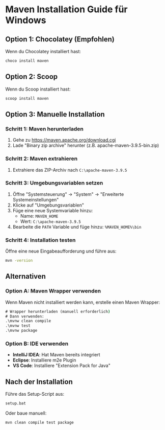 # Maven Installation Guide für Windows

## Option 1: Chocolatey (Empfohlen)
Wenn du Chocolatey installiert hast:
```powershell
choco install maven
```

## Option 2: Scoop
Wenn du Scoop installiert hast:
```powershell
scoop install maven
```

## Option 3: Manuelle Installation

### Schritt 1: Maven herunterladen
1. Gehe zu https://maven.apache.org/download.cgi
2. Lade "Binary zip archive" herunter (z.B. apache-maven-3.9.5-bin.zip)

### Schritt 2: Maven extrahieren
1. Extrahiere das ZIP-Archiv nach `C:\apache-maven-3.9.5`

### Schritt 3: Umgebungsvariablen setzen
1. Öffne "Systemsteuerung" → "System" → "Erweiterte Systemeinstellungen"
2. Klicke auf "Umgebungsvariablen"
3. Füge eine neue Systemvariable hinzu:
   - Name: `MAVEN_HOME`
   - Wert: `C:\apache-maven-3.9.5`
4. Bearbeite die `PATH` Variable und füge hinzu: `%MAVEN_HOME%\bin`

### Schritt 4: Installation testen
Öffne eine neue Eingabeaufforderung und führe aus:
```cmd
mvn -version
```

## Alternativen

### Option A: Maven Wrapper verwenden
Wenn Maven nicht installiert werden kann, erstelle einen Maven Wrapper:
```cmd
# Wrapper herunterladen (manuell erforderlich)
# Dann verwenden:
.\mvnw clean compile
.\mvnw test
.\mvnw package
```

### Option B: IDE verwenden
- **IntelliJ IDEA**: Hat Maven bereits integriert
- **Eclipse**: Installiere m2e Plugin
- **VS Code**: Installiere "Extension Pack for Java"

## Nach der Installation

Führe das Setup-Script aus:
```cmd
setup.bat
```

Oder baue manuell:
```cmd
mvn clean compile test package
```
